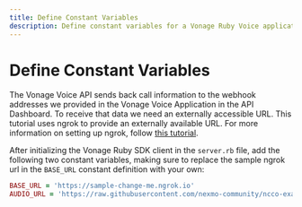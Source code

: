 ```yaml
---
title: Define Constant Variables
description: Define constant variables for a Vonage Ruby Voice application to stream audio
---
```


# Define Constant Variables

The Vonage Voice API sends back call information to the webhook addresses we provided in the Vonage Voice Application in the API Dashboard. To receive that data we need an externally accessible URL. This tutorial uses ngrok to provide an externally available URL. For more information on setting up ngrok, follow [this tutorial](https://developer.nexmo.com/tools/ngrok).

After initializing the Vonage Ruby SDK client in the `server.rb` file, add the following two constant variables, making sure to replace the sample ngrok url in the `BASE_URL` constant definition with your own:

```ruby
BASE_URL = 'https://sample-change-me.ngrok.io'
AUDIO_URL = 'https://raw.githubusercontent.com/nexmo-community/ncco-examples/gh-pages/assets/welcome_to_nexmo.mp3'
```
